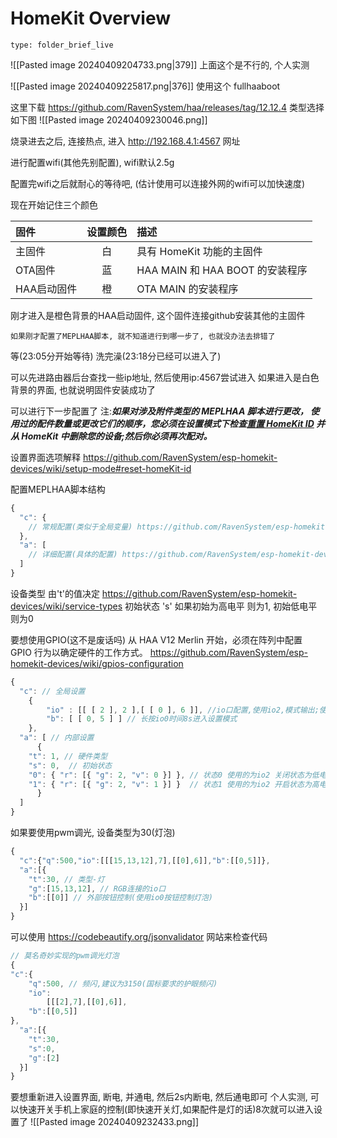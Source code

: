 # HomeKit Overview
 
```ccard
type: folder_brief_live
```
 
![[Pasted image 20240409204733.png|379]]
上面这个是不行的, 个人实测

![[Pasted image 20240409225817.png|376]]
使用这个 fullhaaboot

这里下载
https://github.com/RavenSystem/haa/releases/tag/12.12.4
类型选择如下图
![[Pasted image 20240409230046.png]]

烧录进去之后, 连接热点, 进入
http://192.168.4.1:4567 网址

进行配置wifi(其他先别配置), wifi默认2.5g

配置完wifi之后就耐心的等待吧, (估计使用可以连接外网的wifi可以加快速度)

现在开始记住三个颜色

|固件|设置颜色|描述|
|:--|:-:|:--|
|主固件 |白|具有 HomeKit 功能的主固件|
|OTA固件 |蓝|HAA MAIN 和 HAA BOOT 的安装程序|
|HAA启动固件 |橙|OTA MAIN 的安装程序|
刚才进入是橙色背景的HAA启动固件, 这个固件连接github安装其他的主固件

	如果刚才配置了MEPLHAA脚本, 就不知道进行到哪一步了, 也就没办法去排错了

等(23:05分开始等待)
洗完澡(23:18分已经可以进入了)

可以先进路由器后台查找一些ip地址, 然后使用ip:4567尝试进入
如果进入是白色背景的界面, 也就说明固件安装成功了

可以进行下一步配置了
注:**_如果对涉及附件类型的 MEPLHAA 脚本进行更改， 使用过的配件数量或更改它们的顺序，您必须在设置模式下检查[重置 HomeKit ID](https://github.com/RavenSystem/esp-homekit-devices/wiki/setup-mode#reset-homeKit-id) 并从 HomeKit 中删除您的设备;然后你必须再次配对。_**

设置界面选项解释 https://github.com/RavenSystem/esp-homekit-devices/wiki/setup-mode#reset-homeKit-id

配置MEPLHAA脚本结构
```js
{
  "c": {
    // 常规配置(类似于全局变量) https://github.com/RavenSystem/esp-homekit-devices/wiki/general-configuration
  },
  "a": [
    // 详细配置(具体的配置) https://github.com/RavenSystem/esp-homekit-devices/wiki/accessory-configuration
  ]
}
```

设备类型 由't'的值决定 https://github.com/RavenSystem/esp-homekit-devices/wiki/service-types
初始状态 's' 如果初始为高电平 则为1, 初始低电平则为0

要想使用GPIO(这不是废话吗)
从 HAA V12 Merlin 开始，必须在阵列中配置 GPIO 行为以确定硬件的工作方式。
https://github.com/RavenSystem/esp-homekit-devices/wiki/gpios-configuration

```js
{
  "c": // 全局设置
    {
	    "io" : [[ [ 2 ], 2 ],[ [ 0 ], 6 ]], //io口配置,使用io2,模式输出;使用io0,模式输入
        "b": [ [ 0, 5 ] ] // 长按io0时间8s进入设置模式
    }, 
  "a": [ // 内部设置
      { 
    "t": 1, // 硬件类型
    "s": 0,  // 初始状态
    "0": { "r": [{ "g": 2, "v": 0 }] }, // 状态0 使用的为io2 关闭状态为低电平0
    "1": { "r": [{ "g": 2, "v": 1 }] }  // 状态1 使用的为io2 开启状态为高电平1
      }
  ]
}
```

如果要使用pwm调光, 设备类型为30(灯泡)
```js
{
  "c":{"q":500,"io":[[[15,13,12],7],[[0],6]],"b":[[0,5]]},
  "a":[{
    "t":30, // 类型-灯
    "g":[15,13,12], // RGB连接的io口
    "b":[[0]] // 外部按钮控制(使用io0按钮控制灯泡)
  }]
}
```

可以使用 https://codebeautify.org/jsonvalidator 网站来检查代码
```js
// 莫名奇妙实现的pwm调光灯泡
{
"c":{
    "q":500, // 频闪,建议为3150(国标要求的护眼频闪)
    "io":
        [[[2],7],[[0],6]],
    "b":[[0,5]]
},
  "a":[{
    "t":30,
    "s":0,
    "g":[2]
  }]
}
```
要想重新进入设置界面, 断电, 并通电, 然后2s内断电, 然后通电即可
个人实测, 可以快速开关手机上家庭的控制(即快速开关灯,如果配件是灯的话)8次就可以进入设置了
![[Pasted image 20240409232433.png]]